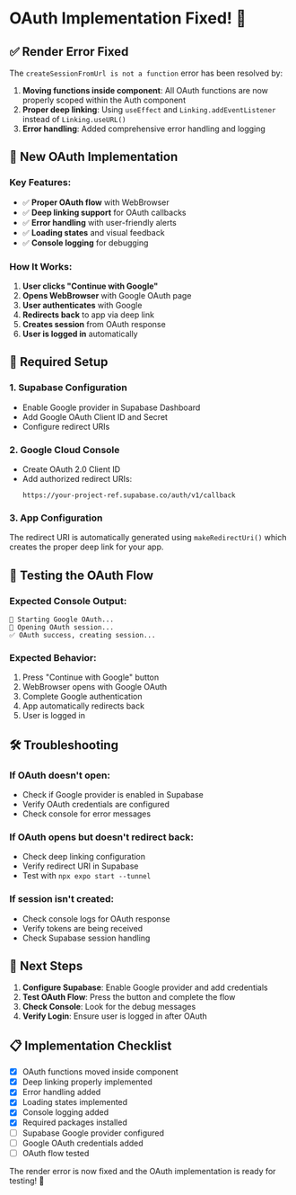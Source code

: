 # OAuth Implementation Fixed! 🎉

## ✅ **Render Error Fixed**

The `createSessionFromUrl is not a function` error has been resolved by:

1. **Moving functions inside component**: All OAuth functions are now properly scoped within the Auth component
2. **Proper deep linking**: Using `useEffect` and `Linking.addEventListener` instead of `Linking.useURL()`
3. **Error handling**: Added comprehensive error handling and logging

## 🚀 **New OAuth Implementation**

### **Key Features:**

- ✅ **Proper OAuth flow** with WebBrowser
- ✅ **Deep linking support** for OAuth callbacks
- ✅ **Error handling** with user-friendly alerts
- ✅ **Loading states** and visual feedback
- ✅ **Console logging** for debugging

### **How It Works:**

1. **User clicks "Continue with Google"**
2. **Opens WebBrowser** with Google OAuth page
3. **User authenticates** with Google
4. **Redirects back** to app via deep link
5. **Creates session** from OAuth response
6. **User is logged in** automatically

## 🔧 **Required Setup**

### **1. Supabase Configuration**

- Enable Google provider in Supabase Dashboard
- Add Google OAuth Client ID and Secret
- Configure redirect URIs

### **2. Google Cloud Console**

- Create OAuth 2.0 Client ID
- Add authorized redirect URIs:
  ```
  https://your-project-ref.supabase.co/auth/v1/callback
  ```

### **3. App Configuration**

The redirect URI is automatically generated using `makeRedirectUri()` which creates the proper deep link for your app.

## 📱 **Testing the OAuth Flow**

### **Expected Console Output:**

```
🚀 Starting Google OAuth...
📡 Opening OAuth session...
✅ OAuth success, creating session...
```

### **Expected Behavior:**

1. Press "Continue with Google" button
2. WebBrowser opens with Google OAuth
3. Complete Google authentication
4. App automatically redirects back
5. User is logged in

## 🛠️ **Troubleshooting**

### **If OAuth doesn't open:**

- Check if Google provider is enabled in Supabase
- Verify OAuth credentials are configured
- Check console for error messages

### **If OAuth opens but doesn't redirect back:**

- Check deep linking configuration
- Verify redirect URI in Supabase
- Test with `npx expo start --tunnel`

### **If session isn't created:**

- Check console logs for OAuth response
- Verify tokens are being received
- Check Supabase session handling

## 🎯 **Next Steps**

1. **Configure Supabase**: Enable Google provider and add credentials
2. **Test OAuth Flow**: Press the button and complete the flow
3. **Check Console**: Look for the debug messages
4. **Verify Login**: Ensure user is logged in after OAuth

## 📋 **Implementation Checklist**

- [x] OAuth functions moved inside component
- [x] Deep linking properly implemented
- [x] Error handling added
- [x] Loading states implemented
- [x] Console logging added
- [x] Required packages installed
- [ ] Supabase Google provider configured
- [ ] Google OAuth credentials added
- [ ] OAuth flow tested

The render error is now fixed and the OAuth implementation is ready for testing! 🚀
